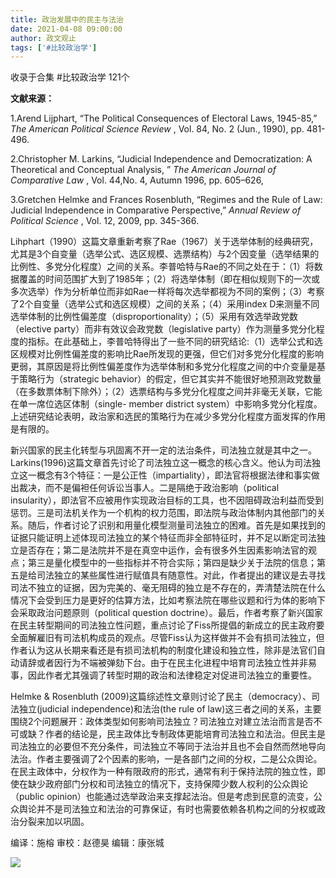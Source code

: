 ```yaml
---
title: 政治发展中的民主与法治
date: 2021-04-08 09:00:00
author: 政文观止
tags: ['#比较政治学']
---
```



收录于合集 #比较政治学 121个

**文献来源：**

1.Arend Lijphart, “The Political Consequences of Electoral Laws, 1945-85,”
_The American Political Science Review_ , Vol. 84, No. 2 (Jun., 1990), pp.
481-496.

  

2.Christopher M. Larkins, “Judicial Independence and Democratization: A
Theoretical and Conceptual Analysis, ” _The American Journal of Comparative
Law_ , Vol. 44,No. 4, Autumn 1996, pp. 605–626,

  

3.Gretchen Helmke and Frances Rosenbluth, “Regimes and the Rule of Law:
Judicial Independence in Comparative Perspective,” _Annual Review of Political
Science_ , Vol. 12, 2009, pp. 345-366.

Lihphart（1990）这篇文章重新考察了Rae（1967）关于选举体制的经典研究，尤其是3个自变量（选举公式、选区规模、选票结构）与2个因变量（选举结果的比例性、多党分化程度）之间的关系。李普哈特与Rae的不同之处在于：（1）将数据覆盖的时间范围扩大到了1985年；（2）将选举体制（即在相似规则下的一次或多次选举）作为分析单位而非如Rae一样将每次选举都视为不同的案例；（3）考察了2个自变量（选举公式和选区规模）之间的关系；（4）采用index
D来测量不同选举体制的比例性偏差度（disproportionality）；（5）采用有效选举政党数（elective
party）而非有效议会政党数（legislative
party）作为测量多党分化程度的指标。在此基础上，李普哈特得出了一些不同的研究结论:（1）选举公式和选区规模对比例性偏差度的影响比Rae所发现的更强，但它们对多党分化程度的影响更弱，其原因是将比例性偏差度作为选举体制和多党分化程度之间的中介变量是基于策略行为（strategic
behavior）的假定，但它其实并不能很好地预测政党数量（在多数票体制下除外）；（2）选票结构与多党分化程度之间并非毫无关联，它能在单一席位选区体制（single-
member district system）中影响多党分化程度。上述研究结论表明，政治家和选民的策略行为在减少多党分化程度方面发挥的作用是有限的。

  

新兴国家的民主化转型与巩固离不开一定的法治条件，司法独立就是其中之一。Larkins(1996)这篇文章首先讨论了司法独立这一概念的核心含义。他认为司法独立这一概念有3个特征：一是公正性（impartiality），即法官将根据法律和事实做出裁决，而不是偏袒任何诉讼当事人。二是隔绝于政治影响（﻿political
insularity），即法官不应被用作实现政治目标的工具，也不因阻碍政治利益而受到惩罚。三是司法机关作为一个机构的权力范围，即法院与政治体制内其他部门的关系。随后，作者讨论了识别和用量化模型测量司法独立的困难。首先是如果找到的证据只能证明上述体现司法独立的某个特征而非全部特征时，并不足以断定司法独立是否存在；第二是法院并不是在真空中运作，会有很多外生因素影响法官的观点；第三是量化模型中的一些指标并不符合实际；第四是缺少关于法院的信息；第五是给司法独立的某些属性进行赋值具有随意性。对此，作者提出的建议是去寻找司法不独立的证据，因为完美的、毫无阻碍的独立是不存在的，弄清楚法院在什么情况下会受到压力是更好的估算方法，比如考察法院在哪些议题和行为体的影响下会采取政治问题原则（﻿political
question
doctrine）。最后，作者考察了新兴国家在民主转型期间的司法独立性问题，重点讨论了Fiss所提倡的新成立的民主政府要全面解雇旧有司法机构成员的观点。尽管Fiss认为这样做并不会有损司法独立，但作者认为这从长期来看还是有损司法机构的制度化建设和独立性，除非是法官们自动请辞或者因行为不端被弹劾下台。由于在民主化进程中培育司法独立性并非易事，因此作者尤其强调了转型时期的政治和法律稳定对促进司法独立的重要性。

  

Helmke & Rosenbluth (2009)这篇综述性文章则讨论了民主（democracy）、司法独立(﻿judicial
independence)和法治(the rule of
law)这三者之间的关系，主要围绕2个问题展开：政体类型如何影响司法独立？司法独立对建立法治而言是否不可或缺？作者的结论是，民主政体比专制政体更能培育司法独立和法治。但民主是司法独立的必要但不充分条件，司法独立不等同于法治并且也不会自然而然地导向法治。作者主要强调了2个因素的影响，一是各部门之间的分权，二是公众舆论。在民主政体中，分权作为一种有限政府的形式，通常有利于保持法院的独立性，即使在缺少政府部门分权和司法独立的情况下，支持保障少数人权利的公众舆论（public
opinion）也能通过选举政治来支撑起法治。但是考虑到民意的流变，公众舆论并不是司法独立和法治的可靠保证，有时也需要依赖各机构之间的分权或政治分裂来加以巩固。

  

编译：施榕 审校：赵德昊 编辑：康张城

  

![](/images/142/2.jpeg)

  

